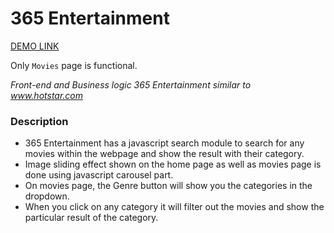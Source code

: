 # 365 Entertainment

[DEMO LINK](https://sandeshtiwari16.github.io/365-entertainment/index.html)

Only `Movies` page is functional.

_Front-end and Business logic 365 Entertainment similar to www.hotstar.com_

### Description

- 365 Entertainment has a javascript search module to search for any movies within the webpage and show the result with their category. 
- Image sliding effect shown on the home page as well as movies page is done using javascript carousel part. 
- On movies page, the Genre button will show you the categories in the dropdown. 
- When you click on any category it will filter out the movies and show the particular result of the category.
